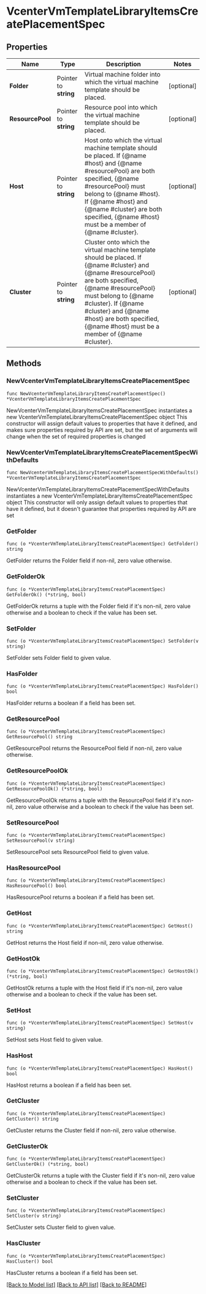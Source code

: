 # VcenterVmTemplateLibraryItemsCreatePlacementSpec

## Properties

Name | Type | Description | Notes
------------ | ------------- | ------------- | -------------
**Folder** | Pointer to **string** | Virtual machine folder into which the virtual machine template should be placed. | [optional] 
**ResourcePool** | Pointer to **string** | Resource pool into which the virtual machine template should be placed. | [optional] 
**Host** | Pointer to **string** | Host onto which the virtual machine template should be placed. If {@name #host} and {@name #resourcePool} are both specified, {@name #resourcePool} must belong to {@name #host}. If {@name #host} and {@name #cluster} are both specified, {@name #host} must be a member of {@name #cluster}. | [optional] 
**Cluster** | Pointer to **string** | Cluster onto which the virtual machine template should be placed. If {@name #cluster} and {@name #resourcePool} are both specified, {@name #resourcePool} must belong to {@name #cluster}. If {@name #cluster} and {@name #host} are both specified, {@name #host} must be a member of {@name #cluster}. | [optional] 

## Methods

### NewVcenterVmTemplateLibraryItemsCreatePlacementSpec

`func NewVcenterVmTemplateLibraryItemsCreatePlacementSpec() *VcenterVmTemplateLibraryItemsCreatePlacementSpec`

NewVcenterVmTemplateLibraryItemsCreatePlacementSpec instantiates a new VcenterVmTemplateLibraryItemsCreatePlacementSpec object
This constructor will assign default values to properties that have it defined,
and makes sure properties required by API are set, but the set of arguments
will change when the set of required properties is changed

### NewVcenterVmTemplateLibraryItemsCreatePlacementSpecWithDefaults

`func NewVcenterVmTemplateLibraryItemsCreatePlacementSpecWithDefaults() *VcenterVmTemplateLibraryItemsCreatePlacementSpec`

NewVcenterVmTemplateLibraryItemsCreatePlacementSpecWithDefaults instantiates a new VcenterVmTemplateLibraryItemsCreatePlacementSpec object
This constructor will only assign default values to properties that have it defined,
but it doesn't guarantee that properties required by API are set

### GetFolder

`func (o *VcenterVmTemplateLibraryItemsCreatePlacementSpec) GetFolder() string`

GetFolder returns the Folder field if non-nil, zero value otherwise.

### GetFolderOk

`func (o *VcenterVmTemplateLibraryItemsCreatePlacementSpec) GetFolderOk() (*string, bool)`

GetFolderOk returns a tuple with the Folder field if it's non-nil, zero value otherwise
and a boolean to check if the value has been set.

### SetFolder

`func (o *VcenterVmTemplateLibraryItemsCreatePlacementSpec) SetFolder(v string)`

SetFolder sets Folder field to given value.

### HasFolder

`func (o *VcenterVmTemplateLibraryItemsCreatePlacementSpec) HasFolder() bool`

HasFolder returns a boolean if a field has been set.

### GetResourcePool

`func (o *VcenterVmTemplateLibraryItemsCreatePlacementSpec) GetResourcePool() string`

GetResourcePool returns the ResourcePool field if non-nil, zero value otherwise.

### GetResourcePoolOk

`func (o *VcenterVmTemplateLibraryItemsCreatePlacementSpec) GetResourcePoolOk() (*string, bool)`

GetResourcePoolOk returns a tuple with the ResourcePool field if it's non-nil, zero value otherwise
and a boolean to check if the value has been set.

### SetResourcePool

`func (o *VcenterVmTemplateLibraryItemsCreatePlacementSpec) SetResourcePool(v string)`

SetResourcePool sets ResourcePool field to given value.

### HasResourcePool

`func (o *VcenterVmTemplateLibraryItemsCreatePlacementSpec) HasResourcePool() bool`

HasResourcePool returns a boolean if a field has been set.

### GetHost

`func (o *VcenterVmTemplateLibraryItemsCreatePlacementSpec) GetHost() string`

GetHost returns the Host field if non-nil, zero value otherwise.

### GetHostOk

`func (o *VcenterVmTemplateLibraryItemsCreatePlacementSpec) GetHostOk() (*string, bool)`

GetHostOk returns a tuple with the Host field if it's non-nil, zero value otherwise
and a boolean to check if the value has been set.

### SetHost

`func (o *VcenterVmTemplateLibraryItemsCreatePlacementSpec) SetHost(v string)`

SetHost sets Host field to given value.

### HasHost

`func (o *VcenterVmTemplateLibraryItemsCreatePlacementSpec) HasHost() bool`

HasHost returns a boolean if a field has been set.

### GetCluster

`func (o *VcenterVmTemplateLibraryItemsCreatePlacementSpec) GetCluster() string`

GetCluster returns the Cluster field if non-nil, zero value otherwise.

### GetClusterOk

`func (o *VcenterVmTemplateLibraryItemsCreatePlacementSpec) GetClusterOk() (*string, bool)`

GetClusterOk returns a tuple with the Cluster field if it's non-nil, zero value otherwise
and a boolean to check if the value has been set.

### SetCluster

`func (o *VcenterVmTemplateLibraryItemsCreatePlacementSpec) SetCluster(v string)`

SetCluster sets Cluster field to given value.

### HasCluster

`func (o *VcenterVmTemplateLibraryItemsCreatePlacementSpec) HasCluster() bool`

HasCluster returns a boolean if a field has been set.


[[Back to Model list]](../README.md#documentation-for-models) [[Back to API list]](../README.md#documentation-for-api-endpoints) [[Back to README]](../README.md)


